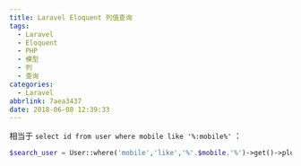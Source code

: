 ```yaml
---
title: Laravel Eloquent 列值查询
tags:
  - Laravel
  - Eloquent
  - PHP
  - 模型
  - 列
  - 查询
categories:
  - Laravel
abbrlink: 7aea3437
date: 2018-06-08 12:39:33
---
```


相当于 `select id from user where mobile like '%:mobile%'` ：
```php
$search_user = User::where('mobile','like','%'.$mobile.'%')->get()->pluck('id');
```
